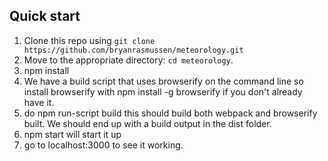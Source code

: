 ## Quick start

1. Clone this repo using `git clone https://github.com/bryanrasmussen/meteorology.git`
2. Move to the appropriate directory: `cd meteorology`.<br />
3. npm install
4. We have a build script that uses browserify on the command line so install browserify with npm install -g browserify if you don't already have it.
5. do npm run-script build this should build both webpack and browserify built. We should end up with a build output in the dist folder. 
6. npm start will start it up
7. go to localhost:3000 to see it working.


